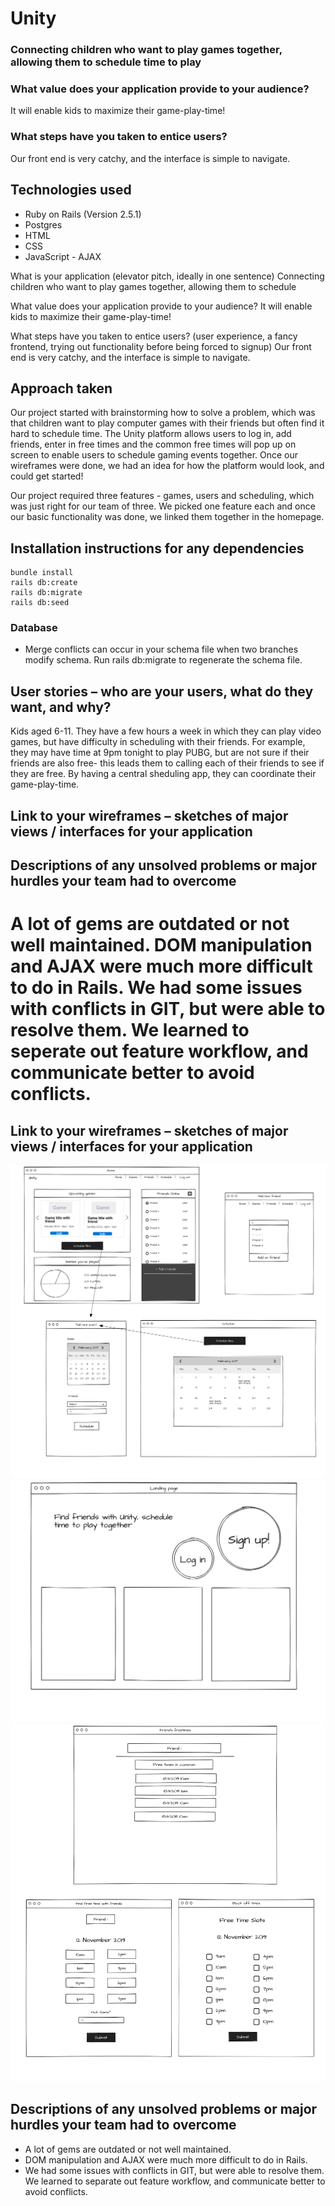 # Unity
### Connecting children who want to play games together, allowing them to schedule time to play
### What value does your application provide to your audience?
It will enable kids to maximize their game-play-time!

### What steps have you taken to entice users?
Our front end is very catchy, and the interface is simple to navigate. 

## Technologies used
- Ruby on Rails (Version 2.5.1)
- Postgres
- HTML
- CSS
- JavaScript - AJAX 


What is your application (elevator pitch, ideally in one sentence) 
Connecting children who want to play games together, allowing them to schedule 

What value does your application provide to your audience?
It will enable kids to maximize their game-play-time!

What steps have you taken to entice users? (user experience, a fancy frontend, trying out functionality before being forced to signup)
Our front end is very catchy, and the interface is simple to navigate. 


## Approach taken
Our project started with brainstorming how to solve a problem, which was that children want to play computer games with their friends but often find it hard to schedule time. The Unity platform allows users to log in, add friends, enter in free times and the common free times will pop up on screen to enable users to schedule gaming events together. Once our wireframes were done, we had an idea for how the platform would look, and could get started! 

Our project required three features - games, users and scheduling, which was just right for our team of three. We picked one feature each and once our basic functionality was done, we linked them together in the homepage.

## Installation instructions for any dependencies
```
bundle install
rails db:create
rails db:migrate
rails db:seed
```
### Database
- Merge conflicts can occur in your schema file when two branches modify schema. Run rails db:migrate to regenerate the schema file. 

## User stories – who are your users, what do they want, and why?
Kids aged 6-11. They have a few hours a week in which they can play video games, but have difficulty in scheduling with their friends. For example, they may have time at 9pm tonight to play PUBG, but are not sure if their friends are also free- this leads them to calling each of their friends to see if they are free. By having a central sheduling app, they can coordinate their game-play-time.


## Link to your wireframes – sketches of major views / interfaces for your application


## Descriptions of any unsolved problems or major hurdles your team had to overcome
A lot of gems are outdated or not well maintained. 
DOM manipulation and AJAX were much more difficult to do in Rails.
We had some issues with conflicts in GIT, but were able to resolve them. We learned to seperate out feature workflow, and communicate better to avoid conflicts.
=======

## Link to your wireframes – sketches of major views / interfaces for your application
![wireframe](https://github.com/jasminesis/unity/blob/master/docs/Wireframe1.png)
![wireframe](https://github.com/jasminesis/unity/blob/master/docs/Wireframe2.png)
![wireframe](https://github.com/jasminesis/unity/blob/master/docs/Wireframe3.png)

## Descriptions of any unsolved problems or major hurdles your team had to overcome
- A lot of gems are outdated or not well maintained. 
- DOM manipulation and AJAX were much more difficult to do in Rails.
- We had some issues with conflicts in GIT, but were able to resolve them. We learned to separate out feature workflow, and communicate better to avoid conflicts.


